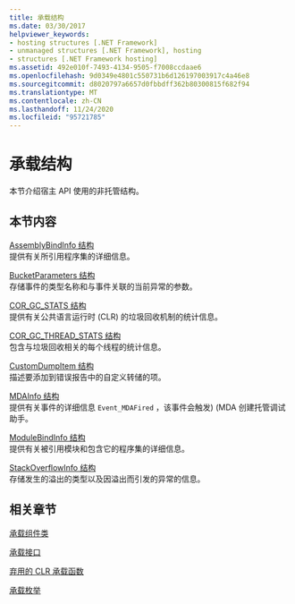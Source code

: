 ```yaml
---
title: 承载结构
ms.date: 03/30/2017
helpviewer_keywords:
- hosting structures [.NET Framework]
- unmanaged structures [.NET Framework], hosting
- structures [.NET Framework hosting]
ms.assetid: 492e010f-7493-4134-9505-f7008ccdaae6
ms.openlocfilehash: 9d0349e4801c550731b6d126197003917c4a46e8
ms.sourcegitcommit: d8020797a6657d0fbbdff362b80300815f682f94
ms.translationtype: MT
ms.contentlocale: zh-CN
ms.lasthandoff: 11/24/2020
ms.locfileid: "95721785"
---
```

# <a name="hosting-structures"></a>承载结构

本节介绍宿主 API 使用的非托管结构。  
  
## <a name="in-this-section"></a>本节内容  

 [AssemblyBindInfo 结构](assemblybindinfo-structure.md)  
 提供有关所引用程序集的详细信息。  
  
 [BucketParameters 结构](bucketparameters-structure.md)  
 存储事件的类型名称和与事件关联的当前异常的参数。  
  
 [COR_GC_STATS 结构](cor-gc-stats-structure.md)  
 提供有关公共语言运行时 (CLR) 的垃圾回收机制的统计信息。  
  
 [COR_GC_THREAD_STATS 结构](cor-gc-thread-stats-structure.md)  
 包含与垃圾回收相关的每个线程的统计信息。  
  
 [CustomDumpItem 结构](customdumpitem-structure.md)  
 描述要添加到错误报告中的自定义转储的项。  
  
 [MDAInfo 结构](mdainfo-structure.md)  
 提供有关事件的详细信息 `Event_MDAFired` ，该事件会触发)  (MDA 创建托管调试助手。  
  
 [ModuleBindInfo 结构](modulebindinfo-structure.md)  
 提供有关被引用模块和包含它的程序集的详细信息。  
  
 [StackOverflowInfo 结构](stackoverflowinfo-structure.md)  
 存储发生的溢出的类型以及因溢出而引发的异常的信息。  
  
## <a name="related-sections"></a>相关章节  

 [承载组件类](hosting-coclasses.md)  
  
 [承载接口](hosting-interfaces.md)  
  
 [弃用的 CLR 承载函数](deprecated-clr-hosting-functions.md)  
  
 [承载枚举](hosting-enumerations.md)
